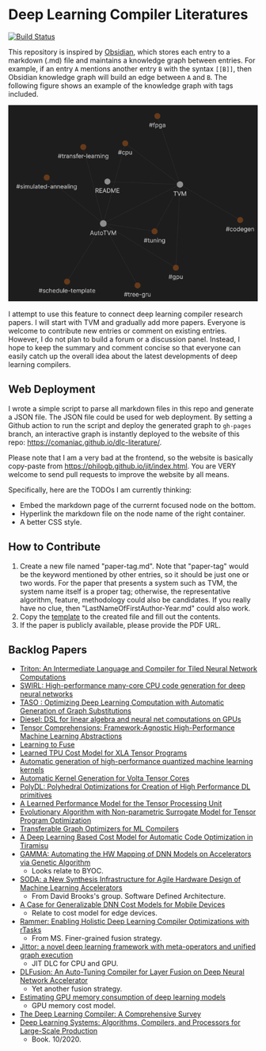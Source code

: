 Deep Learning Compiler Literatures
==================================
[![Build Status](https://github.com/comaniac/dlc-literature/workflows/Deploy/badge.svg)](https://github.com/comaniac/dlc-literature/actions?query=workflow%3ADeploy)

This repository is inspired by [Obsidian](https://obsidian.md/), which stores each entry to a markdown (.md) file and maintains a knowledge graph between entries. For example, if an entry `A` mentions another entry `B` with the syntax `[[B]]`, then Obsidian knowledge graph will build an edge between `A` and `B`. The following figure shows an example of the knowledge graph with tags included.

![Example of Obsidian Knowledge Graph](./artifacts/ex-graph.png)

I attempt to use this feature to connect deep learning compiler research papers. I will start with TVM and gradually add more papers. Everyone is welcome to contribute new entries or comment on existing entries. However, I do not plan to build a forum or a discussion panel. Instead, I hope to keep the summary and comment concise so that everyone can easily catch up the overall idea about the latest developments of deep learning compilers.

## Web Deployment

I wrote a simple script to parse all markdown files in this repo and generate a JSON file. The JSON file could be used for web deployment. By setting a Github action to run the script and deploy the generated graph to `gh-pages` branch, an interactive graph is instantly deployed to the website of this repo: https://comaniac.github.io/dlc-literature/.

Please note that I am a very bad at the frontend, so the website is basically copy-paste from https://philogb.github.io/jit/index.html. You are VERY welcome to send pull requests to improve the website by all means.

Specifically, here are the TODOs I am currently thinking:

- Embed the markdown page of the currernt focused node on the bottom.
- Hyperlink the markdown file on the node name of the right container.
- A better CSS style.


## How to Contribute
1. Create a new file named "paper-tag.md". Note that "paper-tag" would be the keyword mentioned by other entries, so it should be just one or two words. For the paper that presents a system such as TVM, the system name itself is a proper tag; otherwise, the representative algorithm, feature, methodology could also be candidates. If you really have no clue, then "LastNameOfFirstAuthor-Year.md" could also work.
2. Copy the [template](./artifacts/template.md) to the created file and fill out the contents.
3. If the paper is publicly available, please provide the PDF URL.

## Backlog Papers
- [Triton: An Intermediate Language and Compiler for Tiled Neural Network Computations](http://www.eecs.harvard.edu/~htk/publication/2019-mapl-tillet-kung-cox.pdf)
- [SWIRL: High-performance many-core CPU code generation for deep neural networks](https://journals.sagepub.com/doi/abs/10.1177/1094342019866247)
- [TASO : Optimizing Deep Learning Computation with Automatic Generation of Graph Substitutions](http://theory.stanford.edu/~aiken/publications/papers/sosp19.pdf)
- [Diesel: DSL for linear algebra and neural net computations on GPUs](https://www.researchgate.net/profile/Vinod_Grover/publication/325639900_Diesel_DSL_for_linear_algebra_and_neural_net_computations_on_GPUs/links/5cf0ba244585153c3da7b019/Diesel-DSL-for-linear-algebra-and-neural-net-computations-on-GPUs.pdf)
- [Tensor Comprehensions: Framework-Agnostic High-Performance Machine Learning Abstractions](https://arxiv.org/pdf/1802.04730.pdf)
- [Learning to Fuse](http://mlforsystems.org/assets/papers/neurips2019/learning_abdolrashidi_2019.pdf)
- [Learned TPU Cost Model for XLA Tensor Programs](http://mlforsystems.org/assets/papers/neurips2019/learned_tpu_kaufman_2019.pdf)
- [Automatic generation of high-performance quantized machine learning kernels](https://www.cs.utexas.edu/~bornholt/papers/quantized-cgo20.pdf)
- [Automatic Kernel Generation for Volta Tensor Cores](https://arxiv.org/pdf/2006.12645.pdf)
- [PolyDL: Polyhedral Optimizations for Creation of High Performance DL primitives](https://arxiv.org/pdf/2006.02230.pdf)
- [A Learned Performance Model for the Tensor Processing Unit](https://arxiv.org/pdf/2008.01040.pdf)
- [Evolutionary Algorithm with Non-parametric Surrogate Model for Tensor Program Optimization](https://ieeexplore.ieee.org/abstract/document/9185646/)
- [Transferable Graph Optimizers for ML Compilers](https://arxiv.org/pdf/2010.12438.pdf)
- [A Deep Learning Based Cost Model for Automatic Code Optimization in Tiramisu](https://www.researchgate.net/profile/Massinissa_Merouani/publication/344948008_A_Deep_Learning_Based_Cost_Model_for_Automatic_Code_Optimization_in_Tiramisu/links/5f9a79b2458515b7cfa73e8d/A-Deep-Learning-Based-Cost-Model-for-Automatic-Code-Optimization-in-Tiramisu.pdf)
- [GAMMA: Automating the HW Mapping of DNN Models on Accelerators via Genetic Algorithm](https://ieeexplore.ieee.org/abstract/document/9256431)
	- Looks relate to BYOC.
- [SODA: a New Synthesis Infrastructure for Agile Hardware Design of Machine Learning Accelerators](https://ieeexplore.ieee.org/abstract/document/9256693)
	- From David Brooks's group. Software Defined Architecture.
- [A Case for Generalizable DNN Cost Models for Mobile Devices](https://ieeexplore.ieee.org/abstract/document/9251246)
	- Relate to cost model for edge devices.
- [Rammer: Enabling Holistic Deep Learning Compiler Optimizations with rTasks](https://www.usenix.org/system/files/osdi20-ma.pdf)
	- From MS. Finer-grained fusion strategy.
- [Jittor: a novel deep learning framework with meta-operators and unified graph execution](http://scis.scichina.com/en/2020/222103.pdf)
	- JIT DLC for CPU and GPU.
- [DLFusion: An Auto-Tuning Compiler for Layer Fusion on Deep Neural Network Accelerator](https://arxiv.org/pdf/2011.05630.pdf)
	- Yet another fusion strategy.
- [Estimating GPU memory consumption of deep learning models](https://dl.acm.org/doi/abs/10.1145/3368089.3417050)
	- GPU memory cost model.
- [The Deep Learning Compiler: A Comprehensive Survey](https://arxiv.org/pdf/2002.03794.pdf)
- [Deep Learning Systems: Algorithms, Compilers, and Processors for Large-Scale Production](https://www.morganclaypool.com/doi/abs/10.2200/S01046ED1V01Y202009CAC053)
	- Book. 10/2020.
